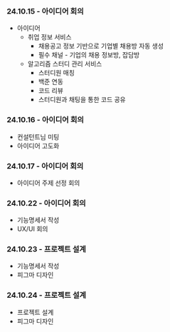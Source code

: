 ### 24.10.15 - 아이디어 회의

- 아이디어
  - 취업 정보 서비스
    - 채용공고 정보 기반으로 기업별 채용방 자동 생성
    - 필수 채널 - 기업의 채용 정보방, 잡담방
  - 알고리즘 스터디 관리 서비스
    - 스터디원 매칭
    - 백준 연동
    - 코드 리뷰
    - 스터디원과 채팅을 통한 코드 공유

### 24.10.16 - 아이디어 회의

- 컨설턴트님 미팅
- 아이디어 고도화

### 24.10.17 - 아이디어 회의

- 아이디어 주제 선정 회의

### 24.10.22 - 아이디어 회의

- 기능명세서 작성
- UX/UI 회의

### 24.10.23 - 프로젝트 설계

- 기능명세서 작성
- 피그마 디자인

### 24.10.24 - 프로젝트 설계

- 프로젝트 설계
- 피그마 디자인
